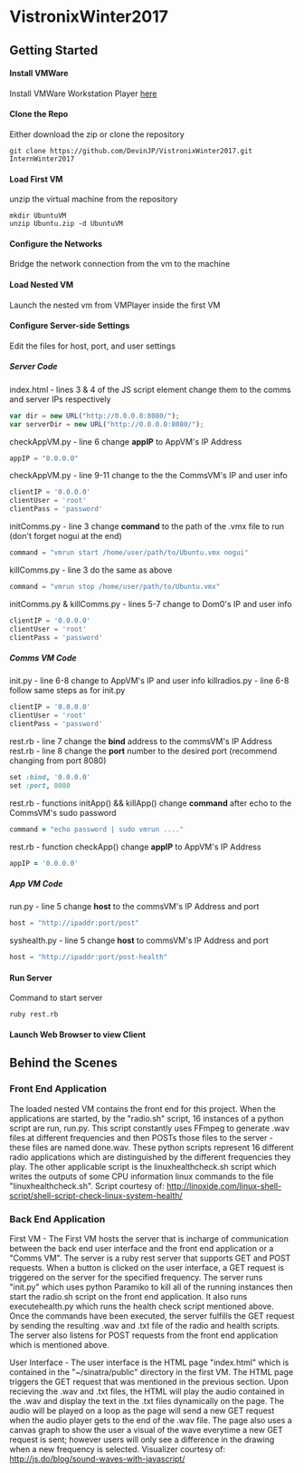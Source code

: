 # VistronixWinter2017

## Getting Started

#### Install VMWare
Install VMWare Workstation Player [here](http://www.vmware.com/products/player/playerpro-evaluation.html)

#### Clone the Repo
Either download the zip or clone the repository
```linux
git clone https://github.com/DevinJP/VistronixWinter2017.git InternWinter2017
```

#### Load First VM 
unzip the virtual machine from the repository
```linux
mkdir UbuntuVM
unzip Ubuntu.zip -d UbuntuVM
```

#### Configure the Networks 
Bridge the network connection from the vm to the machine

#### Load Nested VM
Launch the nested vm from VMPlayer inside the first VM

#### Configure Server-side Settings
Edit the files for host, port, and user settings

##### Server Code

index.html - lines 3 & 4 of the JS script element change them to the comms and server IPs respectively
```javascript
var dir = new URL("http://0.0.0.0:8080/");
var serverDir = new URL("http://0.0.0.0:8080/");
```
checkAppVM.py - line 6 change **appIP** to AppVM's IP Address
```python
appIP = "0.0.0.0"
```
checkAppVM.py - line 9-11 change to the the CommsVM's IP and user info
```python
clientIP = '0.0.0.0'
clientUser = 'root'
clientPass = 'password'
```
initComms.py - line 3 change **command** to the path of the .vmx file to run (don't forget nogui at the end)
```python
command = "vmrun start /home/user/path/to/Ubuntu.vmx nogui"
```
killComms.py - line 3 do the same as above
```python
command = "vmrun stop /home/user/path/to/Ubuntu.vmx"
```
initComms.py & killComms.py - lines 5-7 change to Dom0's IP and user info
```python
clientIP = '0.0.0.0'
clientUser = 'root'
clientPass = 'password'
```

##### Comms VM Code

init.py - line 6-8 change to AppVM's IP and user info
killradios.py - line 6-8 follow same steps as for init.py
```python
clientIP = '0.0.0.0'
clientUser = 'root'
clientPass = 'password'
```
rest.rb - line 7 change the **bind** address to the commsVM's IP Address
rest.rb - line 8 change the **port** number to the desired port (recommend changing from port 8080)
```ruby
set :bind, '0.0.0.0'
set :port, 8080
```
rest.rb - functions initApp() && killApp() change **command** after echo to the CommsVM's sudo password
```ruby
command = "echo password | sudo vmrun ...."
```
rest.rb - function checkApp() change **appIP** to AppVM's IP Address
```ruby
appIP = '0.0.0.0'
```

##### App VM Code

run.py - line 5 change **host** to the commsVM's IP Address and port
```python
host = "http://ipaddr:port/post"
```
syshealth.py - line 5 change **host** to commsVM's IP Address and port
```python
host = "http://ipaddr:port/post-health"
```

#### Run Server
Command to start server
```linux
ruby rest.rb
```

#### Launch Web Browser to view Client

## Behind the Scenes

### Front End Application
The loaded nested VM contains the front end for this project. When the applications are started, by the "radio.sh" script, 16 instances of a python script are run, run.py. This script constantly uses FFmpeg to generate .wav files at different frequencies and then POSTs those files to the server - these files are named <freq>done.wav. These python scripts represent 16 different radio applications which are distinguished by the different frequencies they play. The other applicable script is the linuxhealthcheck.sh script which writes the outputs of some CPU information linux commands to the file "linuxhealthcheck.sh". Script courtesy of: http://linoxide.com/linux-shell-script/shell-script-check-linux-system-health/

### Back End Application
First VM - The First VM hosts the server that is incharge of communication between the back end user interface and the front end application or a "Comms VM". The server is a ruby rest server that supports GET and POST requests. When a button is clicked on the user interface, a GET request is triggered on the server for the specified frequency. The server runs "init.py" which uses python Paramiko to kill all of the running instances then start the radio.sh script on the front end application. It also runs executehealth.py which runs the health check script mentioned above. Once the commands have been executed, the server fulfills the GET request by sending the resulting .wav and .txt file of the radio and health scripts. The server also listens for POST requests from the front end application which is mentioned above. 

User Interface - The user interface is the HTML page "index.html" which is contained in the "~/sinatra/public" directory in the first VM. The HTML page triggers the GET request that was mentioned in the previous section. Upon recieving the .wav and .txt files, the HTML will play the audio contained in the .wav and display the text in the .txt files dynamically on the page. The audio will be played on a loop as the page will send a new GET request when the audio player gets to the end of the .wav file. The page also uses a canvas graph to show the user a visual of the wave everytime a new GET request is sent; however users will only see a difference in the drawing when a new frequency is selected. Visualizer courtesy of: http://js.do/blog/sound-waves-with-javascript/
